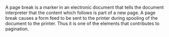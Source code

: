 A page break is a marker in an electronic document that tells the document interpreter that the content which follows is part of a new page. A page break causes a form feed to be sent to the printer during spooling of the document to the printer. Thus it is one of the elements that contributes to pagination.
